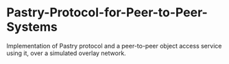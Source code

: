 # Pastry-Protocol-for-Peer-to-Peer-Systems
Implementation of Pastry protocol and a peer-to-peer object access service using it, over a simulated overlay network.
